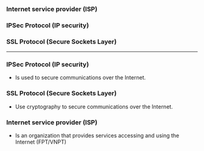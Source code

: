 ### Internet service provider (ISP)
### IPSec Protocol (IP security)
### SSL Protocol (Secure Sockets Layer)


-----------------------------------------

### IPSec Protocol (IP security)

* Is used to secure communications over the Internet.

### SSL Protocol (Secure Sockets Layer)

* Use cryptography to secure communications over the Internet.

### Internet service provider (ISP)
* Is an organization that provides services accessing and using the Internet (FPT/VNPT)
